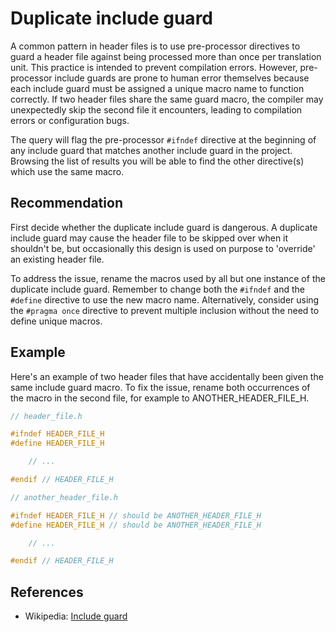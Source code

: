 # Duplicate include guard
A common pattern in header files is to use pre-processor directives to guard a header file against being processed more than once per translation unit. This practice is intended to prevent compilation errors. However, pre-processor include guards are prone to human error themselves because each include guard must be assigned a unique macro name to function correctly. If two header files share the same guard macro, the compiler may unexpectedly skip the second file it encounters, leading to compilation errors or configuration bugs.

The query will flag the pre-processor `#ifndef` directive at the beginning of any include guard that matches another include guard in the project. Browsing the list of results you will be able to find the other directive(s) which use the same macro.


## Recommendation
First decide whether the duplicate include guard is dangerous. A duplicate include guard may cause the header file to be skipped over when it shouldn't be, but occasionally this design is used on purpose to 'override' an existing header file.

To address the issue, rename the macros used by all but one instance of the duplicate include guard. Remember to change both the `#ifndef` and the `#define` directive to use the new macro name. Alternatively, consider using the `#pragma once` directive to prevent multiple inclusion without the need to define unique macros.


## Example
Here's an example of two header files that have accidentally been given the same include guard macro. To fix the issue, rename both occurrences of the macro in the second file, for example to ANOTHER_HEADER_FILE_H.


```cpp
// header_file.h

#ifndef HEADER_FILE_H
#define HEADER_FILE_H

	// ...

#endif // HEADER_FILE_H
```

```cpp
// another_header_file.h

#ifndef HEADER_FILE_H // should be ANOTHER_HEADER_FILE_H
#define HEADER_FILE_H // should be ANOTHER_HEADER_FILE_H

	// ...

#endif // HEADER_FILE_H
```

## References
* Wikipedia: [Include guard](http://en.wikipedia.org/wiki/Include_guard)
